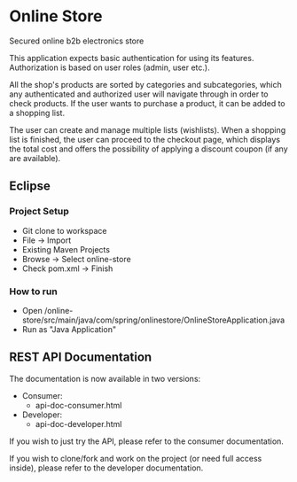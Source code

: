 # Online Store
Secured online b2b electronics store

This application expects basic authentication for using its features. Authorization is based on user roles (admin, user etc.).

All the shop's products are sorted by categories and subcategories, which any authenticated and authorized user will navigate through in order to check products. If the user wants to purchase a product, it can be added to a shopping list. 

The user can create and manage multiple lists (wishlists). When a shopping list is finished, the user can proceed to the checkout page, which displays the total cost and offers the possibility of applying a discount coupon (if any are available).


## Eclipse

### Project Setup
  - Git clone to workspace
  - File -> Import
  - Existing Maven Projects 
  - Browse -> Select online-store
  - Check pom.xml -> Finish

### How to run
  - Open /online-store/src/main/java/com/spring/onlinestore/OnlineStoreApplication.java
  - Run as "Java Application"
 
## REST API Documentation
The documentation is now available in two versions:
- Consumer:
  - api-doc-consumer.html
- Developer:
  - api-doc-developer.html

If you wish to just try the API, please refer to the consumer documentation.

If you wish to clone/fork and work on the project (or need full access inside), please refer to the developer documentation.
